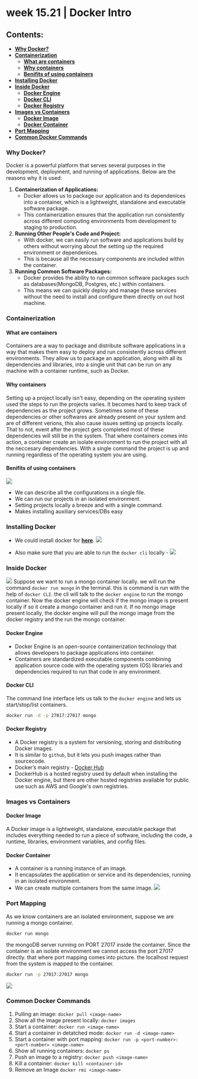 # week 15.21 | Docker Intro

## Contents:
- [**Why Docker?**](#why-docker)
- [**Containerization**](#containerization)
    - [**What are containers**](#what-are-containers)
    - [**Why containers**](#why-containers)
    - [**Benifits of using containers**](#benifits-of-using-containers)
- [**Installing Docker**](#installing-docker)
- [**Inside Docker**](#inside-docker)
    - [**Docker Engine**](#docker-engine)
    - [**Docker CLI**](#docker-cli)
    - [**Docker Registry**](#docker-registry)
- [**Images vs Containers**](#images-vs-containers)
    - [**Docker Image**](#docker-image)
    - [**Docker Container**](#docker-container)
- [**Port Mapping**](#port-mapping)
- [**Common Docker Commands**](#common-docker-commands)

### Why Docker?
Docker is a powerful platform that serves several purposes in the development, deployment, and running of applications. Below are the reasons why it is used:
1. **Containerization of Applications:** 
    - Docker allows us to package our application and its dependenices into a container, which is a lightweight, standalone and executable software package.
    - This containerization ensures that the application run consistently across different computing environments from development to staging to production.
2. **Running Other People's Code and Project:**
    - With docker, we can easily run software and applications build by others without worrying about the setting up the required environment or dependenices.
    - This is because all the necessary components are included within the container.
3. **Running Common Software Packages:**
    - Docker provides the ability to run common software packages such as databases(MongoDB, Postgres, etc.) within containers.
    - This means we can quickly deploy and manage these services without the need  to install and configure them directly on out host machine.

### Containerization
#### What are containers
Containers are a way to package and distribute software applications in a way that makes them easy to deploy and run consistently across different environments. They allow us to package an application, along with all its dependencies and libraries, into a single unit that can be run on any machine with a container runtime, such as Docker.

#### Why containers
Setting up a project locally isn't easy, depending on the operating system used the steps to run the projects varies. It becomes hard to keep track of dependencies as the project grows. Sometimes some of these dependencies or other softwares are already present on your system and are of different verions, this also cause issues setting up projects locally. 
That to not, event after the project gets completed most of these dependencies will still be in the system. 
That where containers comes into action, a container create an isolate environment to run the project with all the neccesary dependencies. With a single command the project is up and running regardless of the operating system you are using.

#### Benifits of using containers
![](images/containers-benifits.png)
- We can describe all the configurations in a single file.
- We can run our projects in an isolated environment.
- Setting projects locally a breeze and with a single command.
- Makes installing auxiliary services/DBs easy

### Installing Docker
- We could install docker for [**here**](https://docs.docker.com/engine/install/).
![](images/docker-installation.png)

- Also make sure that you are able to run the `docker cli` locally -
![](images/docker-cli.png)

### Inside Docker
![](images/docker-flow.png)
Suppose we want to run a mongo container locally. we will run the command `docker run mongo` in the terminal. this is command is run with the help of `docker CLI`. the cli will talk to the `docker engine` to run the mongo container. Now the docker engine will check if the mongo image is present locally if so it create a mongo container and run it. If no mongo image present locally, the docker engine will pull the mongo image from the docker registry and the run the mongo container.

#### Docker Engine
- Docker Engine is an open-source containerization technology that allows developers to package applications into container.
- Containers are standardized executable components combining application source code with the operating system (OS) libraries and dependencies required to run that code in any environment.

#### Docker CLI
The command line interface lets us talk to the `docker engine` and lets us start/stop/list containers.
```bash
docker run -d -p 27017:27017 mongo
```
#### Docker Registry
- A Docker registry is a system for versioning, storing and distributing Docker images. 
- It is similar to `github`, but it lets you push images rather than sourcecode.
- Docker’s main registry - [Docker Hub](https://dockerhub.com/)
- DockerHub is a hosted registry used by default when installing the Docker engine, but there are other hosted registries available for public use such as AWS and Google's own registries.

### Images vs Containers
#### Docker Image
A Docker image is a lightweight, standalone, executable package that includes everything needed to run a piece of software, including the code, a runtime, libraries, environment variables, and config files.

#### Docker Container
- A container is a running instance of an image. 
- It encapsulates the application or service and its dependencies, running in an isolated environment.
- We can create multiple containers from the same image.
![](images/images-containers--registry.png)

### Port Mapping
As we know containers are an isolated environment, suppose we are running a mongo container.
```bash
docker run mongo
```
the mongoDB server running on PORT 27017 inside the container. Since the container is an isolate environment we cannot access the port 27017 directly.
that where port mapping comes into picture. the localhost request from the system is mapped to the container. 
```bash
docker run -p 27017:27017 mongo
```
![](images/port-mapping.png)

### Common Docker Commands
1. Pulling an image: `docker pull <image-name>`
2. Show all the image present locally: `docker images`
3. Start a container: `docker run <image-name>`
4. Start a container in detatched mode: `docker run -d <image-name>`
5. Start a container with port mapping: `docker run -p <port-number>:<port-number> <image-name>`
6. Show all running containers: `docker ps`
7. Push an image to a registry: `docker push <image-name>`
8. Kill a container: `docker kill <container-id>`
9. Remove an Image `docker rmi <image-name>`